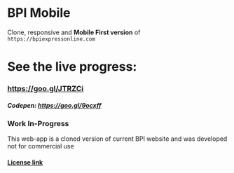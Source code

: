 # BPI Mobile
Clone, responsive and **Mobile First version** of `https://bpiexpressonline.com`


# See the live progress:
### https://goo.gl/JTRZCi
##### Codepen: https://goo.gl/9ocxff



### Work In-Progress

This web-app is a cloned version of current BPI website and was developed not for commercial use

#### [License link](\license.md)
